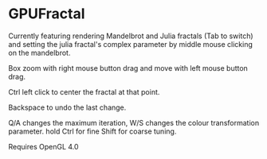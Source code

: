 GPUFractal
==========

Currently featuring rendering Mandelbrot and Julia fractals (Tab to
switch) and setting the julia fractal's complex parameter by middle
mouse clicking on the mandelbrot. 

Box zoom with right mouse button drag and move with left mouse button drag.

Ctrl left click to center the fractal at that point.

Backspace to undo the last change.

Q/A changes the maximum iteration, W/S changes the colour transformation parameter.
hold Ctrl for fine Shift for coarse tuning.

Requires OpenGL 4.0
